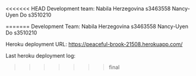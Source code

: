 <<<<<<< HEAD
Development team: 
Nabila Herzegovina s3463558
Nancy-Uyen Do s3510210

=======
Development Team: 
Nabila Herzegovina s3463558
Nancy-Uyen Do s3510210

Heroku deployment URL: 
https://peaceful-brook-21508.herokuapp.com/

Last heroku deployment log: 

>>>>>>> final
